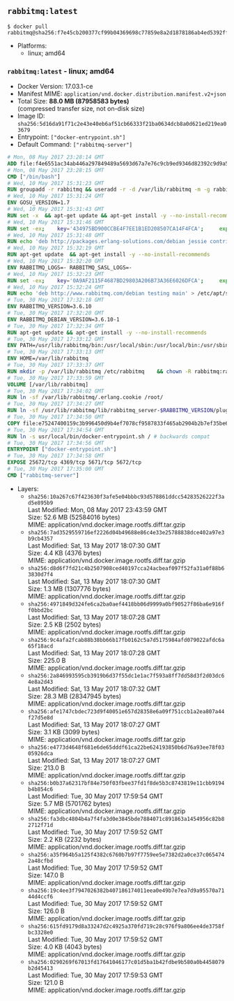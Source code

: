## `rabbitmq:latest`

```console
$ docker pull rabbitmq@sha256:f7e45cb200377cf99b04369698c77859e8a2d1878186ab4ed5392ffbb823588d
```

-	Platforms:
	-	linux; amd64

### `rabbitmq:latest` - linux; amd64

-	Docker Version: 17.03.1-ce
-	Manifest MIME: `application/vnd.docker.distribution.manifest.v2+json`
-	Total Size: **88.0 MB (87958583 bytes)**  
	(compressed transfer size, not on-disk size)
-	Image ID: `sha256:5d16da91f71c2e43e40eb6af51cb66333f21ba0634dcb8a0d621ed219ea03679`
-	Entrypoint: `["docker-entrypoint.sh"]`
-	Default Command: `["rabbitmq-server"]`

```dockerfile
# Mon, 08 May 2017 23:28:14 GMT
ADD file:f4e6551ac34ab446a297849489a5693d67a7e76c9cb9ed9346d82392c9d9a5fe in / 
# Mon, 08 May 2017 23:28:15 GMT
CMD ["/bin/bash"]
# Wed, 10 May 2017 15:31:23 GMT
RUN groupadd -r rabbitmq && useradd -r -d /var/lib/rabbitmq -m -g rabbitmq rabbitmq
# Wed, 10 May 2017 15:31:24 GMT
ENV GOSU_VERSION=1.7
# Wed, 10 May 2017 15:31:43 GMT
RUN set -x 	&& apt-get update && apt-get install -y --no-install-recommends ca-certificates wget && rm -rf /var/lib/apt/lists/* 	&& wget -O /usr/local/bin/gosu "https://github.com/tianon/gosu/releases/download/$GOSU_VERSION/gosu-$(dpkg --print-architecture)" 	&& wget -O /usr/local/bin/gosu.asc "https://github.com/tianon/gosu/releases/download/$GOSU_VERSION/gosu-$(dpkg --print-architecture).asc" 	&& export GNUPGHOME="$(mktemp -d)" 	&& gpg --keyserver ha.pool.sks-keyservers.net --recv-keys B42F6819007F00F88E364FD4036A9C25BF357DD4 	&& gpg --batch --verify /usr/local/bin/gosu.asc /usr/local/bin/gosu 	&& rm -r "$GNUPGHOME" /usr/local/bin/gosu.asc 	&& chmod +x /usr/local/bin/gosu 	&& gosu nobody true 	&& apt-get purge -y --auto-remove ca-certificates wget
# Wed, 10 May 2017 15:31:46 GMT
RUN set -ex; 	key='434975BD900CCBE4F7EE1B1ED208507CA14F4FCA'; 	export GNUPGHOME="$(mktemp -d)"; 	gpg --keyserver ha.pool.sks-keyservers.net --recv-keys "$key"; 	gpg --export "$key" > /etc/apt/trusted.gpg.d/erlang-solutions.gpg; 	rm -r "$GNUPGHOME"; 	apt-key list
# Wed, 10 May 2017 15:31:48 GMT
RUN echo 'deb http://packages.erlang-solutions.com/debian jessie contrib' > /etc/apt/sources.list.d/erlang.list
# Wed, 10 May 2017 15:32:19 GMT
RUN apt-get update 	&& apt-get install -y --no-install-recommends 		erlang-asn1 		erlang-base-hipe 		erlang-crypto 		erlang-eldap 		erlang-inets 		erlang-mnesia 		erlang-nox 		erlang-os-mon 		erlang-public-key 		erlang-ssl 		erlang-xmerl 	&& rm -rf /var/lib/apt/lists/*
# Wed, 10 May 2017 15:32:20 GMT
ENV RABBITMQ_LOGS=- RABBITMQ_SASL_LOGS=-
# Wed, 10 May 2017 15:32:23 GMT
RUN set -ex; 	key='0A9AF2115F4687BD29803A206B73A36E6026DFCA'; 	export GNUPGHOME="$(mktemp -d)"; 	gpg --keyserver ha.pool.sks-keyservers.net --recv-keys "$key"; 	gpg --export "$key" > /etc/apt/trusted.gpg.d/rabbitmq.gpg; 	rm -r "$GNUPGHOME"; 	apt-key list
# Wed, 10 May 2017 15:32:24 GMT
RUN echo 'deb http://www.rabbitmq.com/debian testing main' > /etc/apt/sources.list.d/rabbitmq.list
# Tue, 30 May 2017 17:32:18 GMT
ENV RABBITMQ_VERSION=3.6.10
# Tue, 30 May 2017 17:32:20 GMT
ENV RABBITMQ_DEBIAN_VERSION=3.6.10-1
# Tue, 30 May 2017 17:32:34 GMT
RUN apt-get update && apt-get install -y --no-install-recommends 		rabbitmq-server=$RABBITMQ_DEBIAN_VERSION 	&& rm -rf /var/lib/apt/lists/*
# Tue, 30 May 2017 17:33:12 GMT
ENV PATH=/usr/lib/rabbitmq/bin:/usr/local/sbin:/usr/local/bin:/usr/sbin:/usr/bin:/sbin:/bin
# Tue, 30 May 2017 17:33:13 GMT
ENV HOME=/var/lib/rabbitmq
# Tue, 30 May 2017 17:33:37 GMT
RUN mkdir -p /var/lib/rabbitmq /etc/rabbitmq 	&& chown -R rabbitmq:rabbitmq /var/lib/rabbitmq /etc/rabbitmq 	&& chmod -R 777 /var/lib/rabbitmq /etc/rabbitmq
# Tue, 30 May 2017 17:33:59 GMT
VOLUME [/var/lib/rabbitmq]
# Tue, 30 May 2017 17:34:02 GMT
RUN ln -sf /var/lib/rabbitmq/.erlang.cookie /root/
# Tue, 30 May 2017 17:34:27 GMT
RUN ln -sf /usr/lib/rabbitmq/lib/rabbitmq_server-$RABBITMQ_VERSION/plugins /plugins
# Tue, 30 May 2017 17:34:50 GMT
COPY file:e75247400159c3b996450d9b4ef7078cf9587833f465ab2904b2b7ef35be65e9 in /usr/local/bin/ 
# Tue, 30 May 2017 17:34:54 GMT
RUN ln -s usr/local/bin/docker-entrypoint.sh / # backwards compat
# Tue, 30 May 2017 17:34:56 GMT
ENTRYPOINT ["docker-entrypoint.sh"]
# Tue, 30 May 2017 17:34:58 GMT
EXPOSE 25672/tcp 4369/tcp 5671/tcp 5672/tcp
# Tue, 30 May 2017 17:35:00 GMT
CMD ["rabbitmq-server"]
```

-	Layers:
	-	`sha256:10a267c67f423630f3afe5e04bbbc93d578861ddcc54283526222f3ad5e895b9`  
		Last Modified: Mon, 08 May 2017 23:43:59 GMT  
		Size: 52.6 MB (52584016 bytes)  
		MIME: application/vnd.docker.image.rootfs.diff.tar.gzip
	-	`sha256:7ad3529559716ef2226d04b49688e86c4e33e25788838dce402a97e3b9cb4357`  
		Last Modified: Sat, 13 May 2017 18:07:30 GMT  
		Size: 4.4 KB (4376 bytes)  
		MIME: application/vnd.docker.image.rootfs.diff.tar.gzip
	-	`sha256:d8d6f7fd21c4b2507908ced40197cca24acbeaf097f52fa31a0f88b63830d7f4`  
		Last Modified: Sat, 13 May 2017 18:07:30 GMT  
		Size: 1.3 MB (1307776 bytes)  
		MIME: application/vnd.docker.image.rootfs.diff.tar.gzip
	-	`sha256:4971849d324fe6ca2ba0aef4418bb06d9999a0bf90527f86ba6e916ff0bbd2bc`  
		Last Modified: Sat, 13 May 2017 18:07:28 GMT  
		Size: 2.5 KB (2502 bytes)  
		MIME: application/vnd.docker.image.rootfs.diff.tar.gzip
	-	`sha256:9c4afa2fcab88b38bb66b17fb0162c5a7d5175984afd079022afdc6a65f18acd`  
		Last Modified: Sat, 13 May 2017 18:07:28 GMT  
		Size: 225.0 B  
		MIME: application/vnd.docker.image.rootfs.diff.tar.gzip
	-	`sha256:2a846993595cb3919b6d37f55dc1e1ac7f593a8ff7dd58d3f2d03dc64e8a2d43`  
		Last Modified: Sat, 13 May 2017 18:07:32 GMT  
		Size: 28.3 MB (28347945 bytes)  
		MIME: application/vnd.docker.image.rootfs.diff.tar.gzip
	-	`sha256:afe1747cbdec723d9f40051e657d28358e6a09f751ccb1a2ea807a44f27d5e8d`  
		Last Modified: Sat, 13 May 2017 18:07:27 GMT  
		Size: 3.1 KB (3099 bytes)  
		MIME: application/vnd.docker.image.rootfs.diff.tar.gzip
	-	`sha256:e4773d4648f681e6de65dddf61ca22be624193850b6d76a93ee78f0305926dca`  
		Last Modified: Sat, 13 May 2017 18:07:27 GMT  
		Size: 213.0 B  
		MIME: application/vnd.docker.image.rootfs.diff.tar.gzip
	-	`sha256:b0b37a62317bf84e750f03fbee37fd1f8de5b3c8743819e11cbb9194b4b854c6`  
		Last Modified: Tue, 30 May 2017 17:59:54 GMT  
		Size: 5.7 MB (5701762 bytes)  
		MIME: application/vnd.docker.image.rootfs.diff.tar.gzip
	-	`sha256:fa3dbc4804b4a7f4fa3d0e3845bde7884071c891863a1454956c82b82712f71d`  
		Last Modified: Tue, 30 May 2017 17:59:52 GMT  
		Size: 2.2 KB (2232 bytes)  
		MIME: application/vnd.docker.image.rootfs.diff.tar.gzip
	-	`sha256:a35f964b5a125f4382c6760b7b97f7759ee5e7382d2a0ce37c0654742a48cfbd`  
		Last Modified: Tue, 30 May 2017 17:59:52 GMT  
		Size: 147.0 B  
		MIME: application/vnd.docker.image.rootfs.diff.tar.gzip
	-	`sha256:19c4ee3f7947026382b407186174011eea0e49b7e7ea7d9a95570a7144d4ccf6`  
		Last Modified: Tue, 30 May 2017 17:59:52 GMT  
		Size: 126.0 B  
		MIME: application/vnd.docker.image.rootfs.diff.tar.gzip
	-	`sha256:615fd9179d8a33247d2c4925a370fd719c28c976f9a806ee4de3758fbc3328e0`  
		Last Modified: Tue, 30 May 2017 17:59:52 GMT  
		Size: 4.0 KB (4043 bytes)  
		MIME: application/vnd.docker.image.rootfs.diff.tar.gzip
	-	`sha256:0290269f67013fd17641046177c01d5ba1b42fdbe9b580a0b4458079b2d45413`  
		Last Modified: Tue, 30 May 2017 17:59:53 GMT  
		Size: 121.0 B  
		MIME: application/vnd.docker.image.rootfs.diff.tar.gzip
